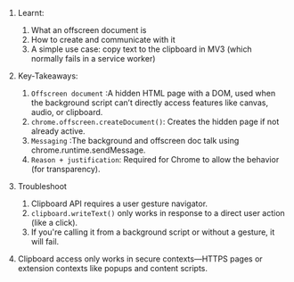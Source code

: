 1. Learnt:
   1. What an offscreen document is 
   2. How to create and communicate with it 
   3. A simple use case: 
      copy text to the clipboard in MV3 (which normally fails in a service worker)

2. Key-Takeaways:
   1. `Offscreen document` :A hidden HTML page with a DOM, 
       used when the background script can’t directly access features like canvas, audio, or clipboard.
   2. `chrome.offscreen.createDocument()`: Creates the hidden page if not already active.
   3. `Messaging` :The background and offscreen doc talk using chrome.runtime.sendMessage.
   4. `Reason + justification`: Required for Chrome to allow the behavior (for transparency).

3. Troubleshoot
   1. Clipboard API requires a user gesture navigator.
   2. `clipboard.writeText()` only works in response to a direct user action (like a click). 
   3. If you're calling it from a background script or without a gesture, it will fail.

4. Clipboard access only works in secure contexts—HTTPS pages 
                           or 
    extension contexts like popups and content scripts.